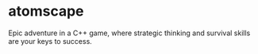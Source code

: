 # atomscape
Epic adventure in a C++ game, where strategic thinking and survival skills are your keys to success.
